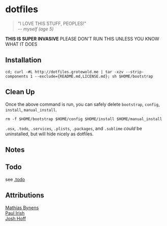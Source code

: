 # dotfiles

> "I LOVE THIS STUFF, PEOPLES!"  
>           *-- myself (age 5)*

**THIS IS SUPER INVASIVE**
PLEASE DON'T RUN THIS UNLESS YOU KNOW WHAT IT DOES

## Installation
```
cd; curl -#L http://dotfiles.grotewold.me | tar -xzv --strip-components 1 --exclude={README.md,LICENSE.md}; sh $HOME/bootstrap
```

## Clean Up

Once the above command is run, you can safely delete `bootstrap`, `config`, `install`, `manual_install`.

```
rm -f $HOME/bootstrap $HOME/config $HOME/install $HOME/manual_install
```

`.osx`, `.todo`, `.services`, `.plists`, `.packages`, and `.sublime` *could* be uninstalled, but will hide nicely as dotfiles.

## Notes



## Todo

see [.todo](.todo)

## Attributions
[Mathias Bynens](https://mths.be/dotfiles)  
[Paul Irish](https://github.com/paulirish/dotfiles)  
[Josh Hoff](https://github.com/losingkeys/dotfiles)
